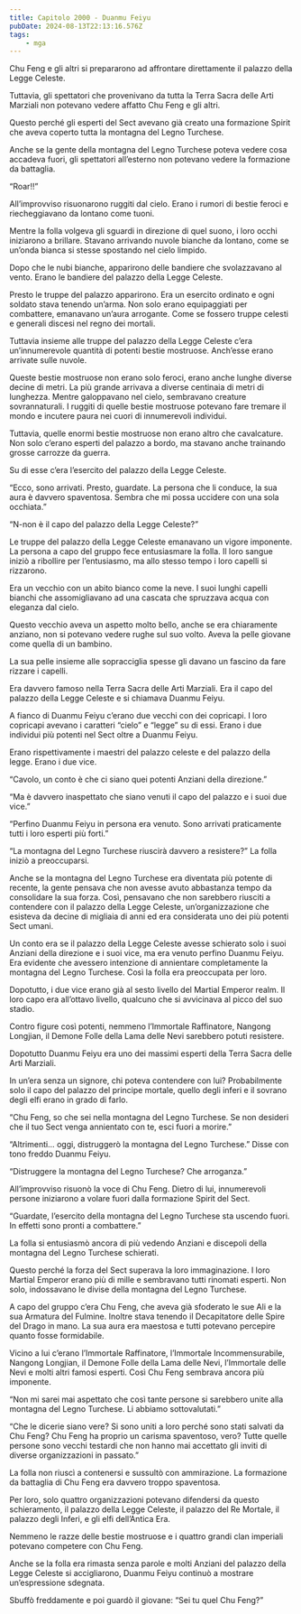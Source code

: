 ```yaml
---
title: Capitolo 2000 - Duanmu Feiyu
pubDate: 2024-08-13T22:13:16.576Z
tags:
    - mga
---
```





Chu Feng e gli altri si prepararono ad affrontare direttamente il palazzo della Legge Celeste.


Tuttavia, gli spettatori che provenivano da tutta la Terra Sacra delle Arti Marziali non potevano vedere affatto Chu Feng e gli altri.


Questo perché gli esperti del Sect avevano già creato una formazione Spirit che aveva coperto tutta la montagna del Legno Turchese.


Anche se la gente della montagna del Legno Turchese poteva vedere cosa accadeva fuori, gli spettatori all’esterno non potevano vedere la formazione da battaglia.


“Roar!!”


All’improvviso risuonarono ruggiti dal cielo. Erano i rumori di bestie feroci e riecheggiavano da lontano come tuoni.


Mentre la folla volgeva gli sguardi in direzione di quel suono, i loro occhi iniziarono a brillare. Stavano arrivando nuvole bianche da lontano, come se un’onda bianca si stesse spostando nel cielo limpido.


Dopo che le nubi bianche, apparirono delle bandiere che svolazzavano al vento. Erano le bandiere del palazzo della Legge Celeste.

Presto le truppe del palazzo apparirono. Era un esercito ordinato e ogni soldato stava tenendo un’arma. Non solo erano equipaggiati per combattere, emanavano un’aura arrogante. Come se fossero truppe celesti e generali discesi nel regno dei mortali.


Tuttavia insieme alle truppe del palazzo della Legge Celeste c’era un’innumerevole quantità di potenti bestie mostruose. Anch’esse erano arrivate sulle nuvole.


Queste bestie mostruose non erano solo feroci, erano anche lunghe diverse decine di metri. La più grande arrivava a diverse centinaia di metri di lunghezza. Mentre galoppavano nel cielo, sembravano creature sovrannaturali. I ruggiti di quelle bestie mostruose potevano fare tremare il mondo e incutere paura nei cuori di innumerevoli individui.


Tuttavia, quelle enormi bestie mostruose non erano altro che cavalcature. Non solo c’erano esperti del palazzo a bordo, ma stavano anche trainando grosse carrozze da guerra.


Su di esse c’era l’esercito del palazzo della Legge Celeste.


“Ecco, sono arrivati. Presto, guardate. La persona che li conduce, la sua aura è davvero spaventosa. Sembra che mi possa uccidere con una sola occhiata.”


“N-non è il capo del palazzo della Legge Celeste?”


Le truppe del palazzo della Legge Celeste emanavano un vigore imponente. La persona a capo del gruppo fece entusiasmare la folla. Il loro sangue iniziò a ribollire per l’entusiasmo, ma allo stesso tempo i loro capelli si rizzarono.


Era un vecchio con un abito bianco come la neve. I suoi lunghi capelli bianchi che assomigliavano ad una cascata che spruzzava acqua con eleganza dal cielo.


Questo vecchio aveva un aspetto molto bello, anche se era chiaramente anziano, non si potevano vedere rughe sul suo volto. Aveva la pelle giovane come quella di un bambino.


La sua pelle insieme alle sopracciglia spesse gli davano un fascino da fare rizzare i capelli.


Era davvero famoso nella Terra Sacra delle Arti Marziali. Era il capo del palazzo della Legge Celeste e si chiamava Duanmu Feiyu.


A fianco di Duanmu Feiyu c’erano due vecchi con dei copricapi. I loro copricapi avevano i caratteri “cielo” e “legge” su di essi. Erano i due individui più potenti nel Sect oltre a Duanmu Feiyu.


Erano rispettivamente i maestri del palazzo celeste e del palazzo della legge. Erano i due vice.


“Cavolo, un conto è che ci siano quei potenti Anziani della direzione.”


“Ma è davvero inaspettato che siano venuti il capo del palazzo e i suoi due vice.”


“Perfino Duanmu Feiyu in persona era venuto. Sono arrivati praticamente tutti i loro esperti più forti.”


“La montagna del Legno Turchese riuscirà davvero a resistere?” La folla iniziò a preoccuparsi.

Anche se la montagna del Legno Turchese era diventata più potente di recente, la gente pensava che non avesse avuto abbastanza tempo da consolidare la sua forza. Così, pensavano che non sarebbero riusciti a contendere con il palazzo della Legge Celeste, un’organizzazione che esisteva da decine di migliaia di anni ed era considerata uno dei più potenti Sect umani.


Un conto era se il palazzo della Legge Celeste avesse schierato solo i suoi Anziani della direzione e i suoi vice, ma era venuto perfino Duanmu Feiyu. Era evidente che avessero intenzione di annientare completamente la montagna del Legno Turchese. Così la folla era preoccupata per loro.


Dopotutto, i due vice erano già al sesto livello del Martial Emperor realm. Il loro capo era all’ottavo livello, qualcuno che si avvicinava al picco del suo stadio.


Contro figure così potenti, nemmeno l’Immortale Raffinatore, Nangong Longjian, il Demone Folle della Lama delle Nevi sarebbero potuti resistere.

Dopotutto Duanmu Feiyu era uno dei massimi esperti della Terra Sacra delle Arti Marziali.


In un’era senza un signore, chi poteva contendere con lui? Probabilmente solo il capo del palazzo del principe mortale, quello degli inferi e il sovrano degli elfi erano in grado di farlo.

“Chu Feng, so che sei nella montagna del Legno Turchese. Se non desideri che il tuo Sect venga annientato con te, esci fuori a morire.”

“Altrimenti… oggi, distruggerò la montagna del Legno Turchese.” Disse con tono freddo Duanmu Feiyu.


“Distruggere la montagna del Legno Turchese? Che arroganza.”


All’improvviso risuonò la voce di Chu Feng. Dietro di lui, innumerevoli persone iniziarono a volare fuori dalla formazione Spirit del Sect.

“Guardate, l’esercito della montagna del Legno Turchese sta uscendo fuori. In effetti sono pronti a combattere.”


La folla si entusiasmò ancora di più vedendo Anziani e discepoli della montagna del Legno Turchese schierati.


Questo perché la forza del Sect superava la loro immaginazione. I loro Martial Emperor erano più di mille e sembravano tutti rinomati esperti. Non solo, indossavano le divise della montagna del Legno Turchese.


A capo del gruppo c’era Chu Feng, che aveva già sfoderato le sue Ali e la sua Armatura del Fulmine. Inoltre stava tenendo il Decapitatore delle Spire del Drago in mano. La sua aura era maestosa e tutti potevano percepire quanto fosse formidabile.


Vicino a lui c’erano l’Immortale Raffinatore, l’Immortale Incommensurabile, Nangong Longjian, il Demone Folle della Lama delle Nevi, l’Immortale delle Nevi e molti altri famosi esperti. Così Chu Feng sembrava ancora più imponente.

“Non mi sarei mai aspettato che così tante persone si sarebbero unite alla montagna del Legno Turchese. Li abbiamo sottovalutati.”

“Che le dicerie siano vere? Si sono uniti a loro perché sono stati salvati da Chu Feng? Chu Feng ha proprio un carisma spaventoso, vero? Tutte quelle persone sono vecchi testardi che non hanno mai accettato gli inviti di diverse organizzazioni in passato.”


La folla non riuscì a contenersi e sussultò con ammirazione. La formazione da battaglia di Chu Feng era davvero troppo spaventosa.


Per loro, solo quattro organizzazioni potevano difendersi da questo schieramento, il palazzo della Legge Celeste, il palazzo del Re Mortale, il palazzo degli Inferi, e gli elfi dell’Antica Era.


Nemmeno le razze delle bestie mostruose e i quattro grandi clan imperiali potevano competere con Chu Feng.


Anche se la folla era rimasta senza parole e molti Anziani del palazzo della Legge Celeste si accigliarono, Duanmu Feiyu continuò a mostrare un’espressione sdegnata.

Sbuffò freddamente e poi guardò il giovane: “Sei tu quel Chu Feng?”

